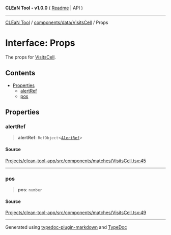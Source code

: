 **CLEaN Tool - v1.0.0** ( [Readme](../../../../README.md) \| API )

***

[CLEaN Tool](../../../../modules.md) / [components/data/VisitsCell](../README.md) / Props

# Interface: Props

The props for [VisitsCell](../functions/VisitsCell.md).

## Contents

- [Properties](Props.md#properties)
  - [alertRef](Props.md#alertref)
  - [pos](Props.md#pos)

## Properties

### alertRef

> **alertRef**: `RefObject`\<[`AlertRef`](../../../AlertDialog/interfaces/AlertRef.md)\>

#### Source

[Projects/clean-tool-app/src/components/matches/VisitsCell.tsx:45](https://github.com/yuckyh/clean-tool-app/)

***

### pos

> **pos**: `number`

#### Source

[Projects/clean-tool-app/src/components/matches/VisitsCell.tsx:49](https://github.com/yuckyh/clean-tool-app/)

***

Generated using [typedoc-plugin-markdown](https://www.npmjs.com/package/typedoc-plugin-markdown) and [TypeDoc](https://typedoc.org/)
